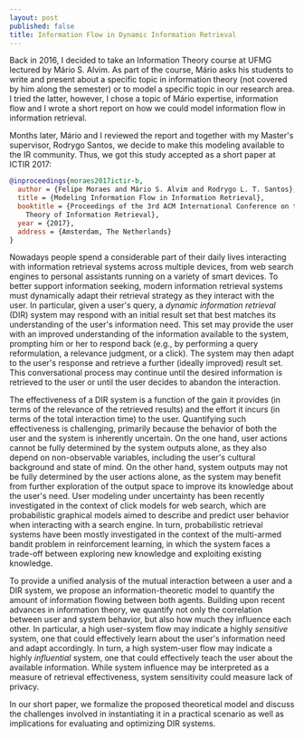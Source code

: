 ```yaml
---
layout: post
published: false
title: Information Flow in Dynamic Information Retrieval
---
```

Back in 2016, I decided to take an Information Theory course at UFMG lectured by Mário S. Alvim. As part of the course, Mário asks his students to write and present about a specific topic in information theory (not covered by him along the semester) or to model a specific topic in our research area. I tried the latter, however, I chose a topic of Mário expertise, information flow and I wrote a short report on how we could model information flow in information retrieval. 

Months later, Mário and I reviewed the report and together with my Master's supervisor, Rodrygo Santos, we decide to make this modeling available to the IR community. Thus, we got this study accepted as a short paper at ICTIR 2017:

```bibtex
@inproceedings{moraes2017ictir-b,
  author = {Felipe Moraes and Mário S. Alvim and Rodrygo L. T. Santos},
  title = {Modeling Information Flow in Information Retrieval},
  booktitle = {Proceedings of the 3rd ACM International Conference on the 
    Theory of Information Retrieval},
  year = {2017},
  address = {Amsterdam, The Netherlands}
}
```

Nowadays people spend a considerable part of their daily lives interacting with information retrieval systems across multiple devices, from web search engines to personal assistants running on a variety of smart devices. To better support information seeking, modern information retrieval systems must dynamically adapt their retrieval strategy as they interact with the user. In particular, given a user's query, a _dynamic information retrieval_ (DIR) system may respond with an initial result set that best matches its understanding of the user's information need. This set may provide the user with an improved understanding of the information available to the system, prompting him or her to respond back (e.g., by performing a query reformulation, a relevance judgment, or a click). The system may then adapt to the user's response and retrieve a further (ideally improved) result set. This conversational process may continue until the desired information is retrieved to the user or until the user decides to abandon the interaction.


The effectiveness of a DIR system is a function of the gain it provides (in terms of the relevance of the retrieved results) and the effort it incurs (in terms of the total interaction time) to the user. Quantifying such effectiveness is challenging, primarily because the behavior of both the user and the system is inherently uncertain. On the one hand, user actions cannot be fully determined by the system outputs alone, as they also depend on non-observable variables, including the user's cultural background and state of mind. On the other hand, system outputs may not be fully determined by the user actions alone, as the system may benefit from further exploration of the output space to improve its knowledge about the user's need. User modeling under uncertainty has been recently investigated in the context of click models for web search, which are probabilistic graphical models aimed to describe and predict user behavior when interacting with a search engine. In turn, probabilistic retrieval systems have been mostly investigated in the context of the multi-armed bandit problem in reinforcement learning, in which the system faces a trade-off between exploring new knowledge and exploiting existing knowledge.


To provide a unified analysis of the mutual interaction between a user and a DIR system, we propose an information-theoretic model to quantify the amount of information flowing between both agents. Building upon recent advances in information theory, we quantify not only the correlation between user and system behavior, but also how much they influence each other. In particular, a high user-system flow may indicate a highly _sensitive_ system, one that could effectively learn about the user's information need and adapt accordingly. In turn, a high system-user flow may indicate a highly _influential_ system, one that could effectively teach the user about the available information. While system influence may be interpreted as a measure of retrieval effectiveness, system sensitivity could measure lack of privacy. 


In our short paper, we formalize the proposed theoretical model and discuss the challenges involved in instantiating it in a practical scenario as well as implications for evaluating and optimizing DIR systems. 